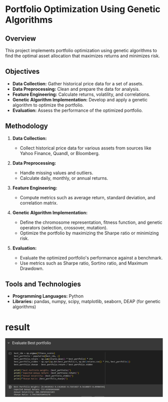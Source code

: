 # Portfolio Optimization Using Genetic Algorithms

## Overview
This project implements portfolio optimization using genetic algorithms to find the optimal asset allocation that maximizes returns and minimizes risk.

## Objectives
- **Data Collection:** Gather historical price data for a set of assets.
- **Data Preprocessing:** Clean and prepare the data for analysis.
- **Feature Engineering:** Calculate returns, volatility, and correlations.
- **Genetic Algorithm Implementation:** Develop and apply a genetic algorithm to optimize the portfolio.
- **Evaluation:** Assess the performance of the optimized portfolio.

## Methodology
1. **Data Collection:**
   - Collect historical price data for various assets from sources like Yahoo Finance, Quandl, or Bloomberg.

2. **Data Preprocessing:**
   - Handle missing values and outliers.
   - Calculate daily, monthly, or annual returns.

3. **Feature Engineering:**
   - Compute metrics such as average return, standard deviation, and correlation matrix.

4. **Genetic Algorithm Implementation:**
   - Define the chromosome representation, fitness function, and genetic operators (selection, crossover, mutation).
   - Optimize the portfolio by maximizing the Sharpe ratio or minimizing risk.

5. **Evaluation:**
   - Evaluate the optimized portfolio's performance against a benchmark.
   - Use metrics such as Sharpe ratio, Sortino ratio, and Maximum Drawdown.

## Tools and Technologies
- **Programming Languages:** Python
- **Libraries:** pandas, numpy, scipy, matplotlib, seaborn, DEAP (for genetic algorithms)

# result

![result](image.png)


